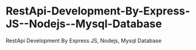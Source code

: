 # RestApi-Development-By-Express-JS--Nodejs--Mysql-Database
RestApi Development By Express JS, Nodejs, Mysql Database

